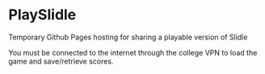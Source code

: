 # PlaySlidle
Temporary Github Pages hosting for sharing a playable version of Slidle

You must be connected to the internet through the college VPN to load the game and save/retrieve scores.
